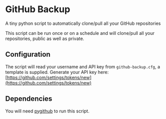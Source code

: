 GitHub Backup
=============================

A tiny python script to automatically clone/pull all your GitHub repositories

This script can be run once or on a schedule and will clone/pull all your repositories, public as well as private. 

Configuration
--------------

The script will read your username and API key from `github-backup.cfg`, a template is supplied. Generate your API key here: [https://github.com/settings/tokens/new](https://github.com/settings/tokens/new)


Dependencies
-------------

You will need [pygithub](https://github.com/PyGithub/PyGithub) to run this script.
